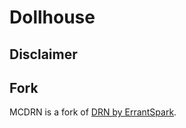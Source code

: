 # Dollhouse

## Disclaimer

## Fork

MCDRN is a fork of [DRN by ErrantSpark](https://errantspark.com/drn/).